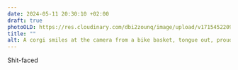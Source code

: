 ```yaml
---
date: 2024-05-11 20:30:10 +02:00
draft: true
photoOLD: https://res.cloudinary.com/dbi2zounq/image/upload/v1715452209/tebhazumjk9li05a3uyk.jpg
title: ""
alt: A corgi smiles at the camera from a bike basket, tongue out, proud of having rolled in a large puddle of feces.
---
```


Shit-faced
